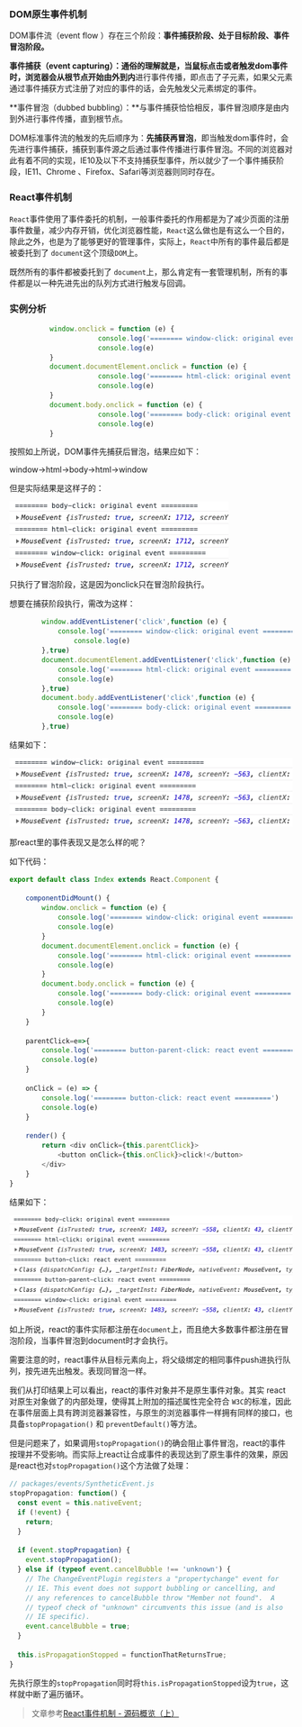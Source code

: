 ### DOM原生事件机制

DOM事件流（event  flow ）存在三个阶段：**事件捕获阶段、处于目标阶段、事件冒泡阶段。**

**事件捕获（event  capturing）：**通俗的理解就是，当鼠标点击或者触发dom事件时，浏览器会从根节点开始**由外到内**进行事件传播，即点击了子元素，如果父元素通过事件捕获方式注册了对应的事件的话，会先触发父元素绑定的事件。

**事件冒泡（dubbed  bubbling）：**与事件捕获恰恰相反，事件冒泡顺序是由内到外进行事件传播，直到根节点。

DOM标准事件流的触发的先后顺序为：**先捕获再冒泡**，即当触发dom事件时，会先进行事件捕获，捕获到事件源之后通过事件传播进行事件冒泡。不同的浏览器对此有着不同的实现，IE10及以下不支持捕获型事件，所以就少了一个事件捕获阶段，IE11、Chrome 、Firefox、Safari等浏览器则同时存在。

### React事件机制

`React`事件使用了事件委托的机制，一般事件委托的作用都是为了减少页面的注册事件数量，减少内存开销，优化浏览器性能，`React`这么做也是有这么一个目的，除此之外，也是为了能够更好的管理事件，实际上，`React`中所有的事件最后都是被委托到了 `document`这个顶级`DOM`上。

既然所有的事件都被委托到了 `document`上，那么肯定有一套管理机制，所有的事件都是以一种先进先出的队列方式进行触发与回调。



### 实例分析

```javascript
          window.onclick = function (e) {
                      console.log('======== window-click: original event =========')
                      console.log(e)
          }
          document.documentElement.onclick = function (e) {
                      console.log('======== html-click: original event =========')
                      console.log(e)
          }
          document.body.onclick = function (e) {
                      console.log('======== body-click: original event =========')
                      console.log(e)
          }
```

按照如上所说，DOM事件先捕获后冒泡，结果应如下：

window->html->body->html->window

但是实际结果是这样子的：

![01](./assets/01/01.png)



只执行了冒泡阶段，这是因为onclick只在冒泡阶段执行。

想要在捕获阶段执行，需改为这样：

```javascript
        window.addEventListener('click',function (e) {
            console.log('======== window-click: original event =========')
                console.log(e)
        },true)
        document.documentElement.addEventListener('click',function (e) {
            console.log('======== html-click: original event =========')
            console.log(e)
        },true)
        document.body.addEventListener('click',function (e) {
            console.log('======== body-click: original event =========')
            console.log(e)
        },true)
```

结果如下：

![02](./assets/01/02.png)

那react里的事件表现又是怎么样的呢？

如下代码：

```javascript
export default class Index extends React.Component {

    componentDidMount() {
        window.onclick = function (e) {
            console.log('======== window-click: original event =========')
            console.log(e)
        }
        document.documentElement.onclick = function (e) {
            console.log('======== html-click: original event =========')
            console.log(e)
        }
        document.body.onclick = function (e) {
            console.log('======== body-click: original event =========')
            console.log(e)
        }
    }

    parentClick=e=>{
        console.log('======== button-parent-click: react event =========')
        console.log(e)
    }

    onClick = (e) => {
        console.log('======== button-click: react event =========')
        console.log(e)
    }

    render() {
        return <div onClick={this.parentClick}>
            <button onClick={this.onClick}>click!</button>
        </div>
    }
}

```

结果如下：

![03](./assets/01/03.png)

如上所说，react的事件实际都注册在`document`上，而且绝大多数事件都注册在冒泡阶段，当事件冒泡到document时才会执行。

需要注意的时，react事件从目标元素向上，将父级绑定的相同事件push进执行队列，按先进先出触发。表现同冒泡一样。

我们从打印结果上可以看出，react的事件对象并不是原生事件对象。其实 react 对原生对象做了的内部处理，使得其上附加的描述属性完全符合 `W3C`的标准，因此在事件层面上具有跨浏览器兼容性，与原生的浏览器事件一样拥有同样的接口，也具备`stopPropagation()` 和 `preventDefault()`等方法。

但是问题来了，如果调用`stopPropagation()`的确会阻止事件冒泡，react的事件按理并不受影响。而实际上react让合成事件的表现达到了原生事件的效果，原因是react也对`stopPropagation()`这个方法做了处理：

```javascript
// packages/events/SyntheticEvent.js
stopPropagation: function() {
  const event = this.nativeEvent;
  if (!event) {
    return;
  }

  if (event.stopPropagation) {
    event.stopPropagation();
  } else if (typeof event.cancelBubble !== 'unknown') {
    // The ChangeEventPlugin registers a "propertychange" event for
    // IE. This event does not support bubbling or cancelling, and
    // any references to cancelBubble throw "Member not found".  A
    // typeof check of "unknown" circumvents this issue (and is also
    // IE specific).
    event.cancelBubble = true;
  }

  this.isPropagationStopped = functionThatReturnsTrue;
}
```

先执行原生的`stopPropagation`同时将`this.isPropagationStopped`设为`true`，这样就中断了遍历循环。



> 文章参考[React事件机制 - 源码概览（上）](https://juejin.im/post/5bd32493f265da0ae472cc8e)
